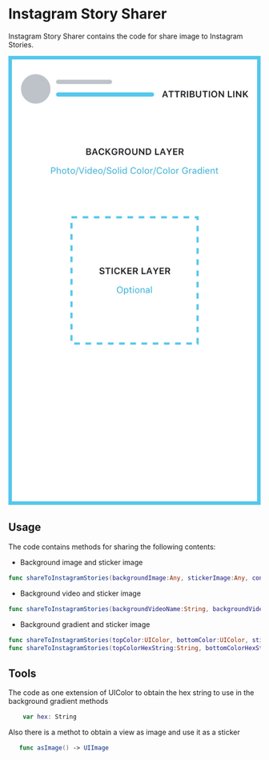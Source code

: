 # Instagram Story Sharer
Instagram Story Sharer contains the code for share image to Instagram Stories.

![alt tag](templateImage.png)

## Usage

The code contains methods for sharing the following contents:
+ Background image and sticker image
```swift
func shareToInstagramStories(backgroundImage:Any, stickerImage:Any, contentUrl:String?) -> NSError?     
```
+ Background video and sticker image
```swift
func shareToInstagramStories(backgroundVideoName:String, backgroundVideoExtension:String, stickerImage:Any, contentUrl:String?) -> NSError?    
```
+ Background gradient and sticker image
```swift
func shareToInstagramStories(topColor:UIColor, bottomColor:UIColor, stickerImage:Any, contentUrl:String?) -> NSError?
func shareToInstagramStories(topColorHexString:String, bottomColorHexString:String, stickerImage:Any, contentUrl:String?) -> NSError?    
```

## Tools
The code as one extension of UIColor to obtain the hex string to use in the background gradient methods
```swift
    var hex: String
```

Also there is a methot to obtain a view as image and use it as a sticker
```swift
   func asImage() -> UIImage
```